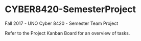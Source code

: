 # CYBER8420-SemesterProject
Fall 2017 - UNO Cyber 8420 - Semester Team Project

Refer to the Project Kanban Board for an overview of tasks.



